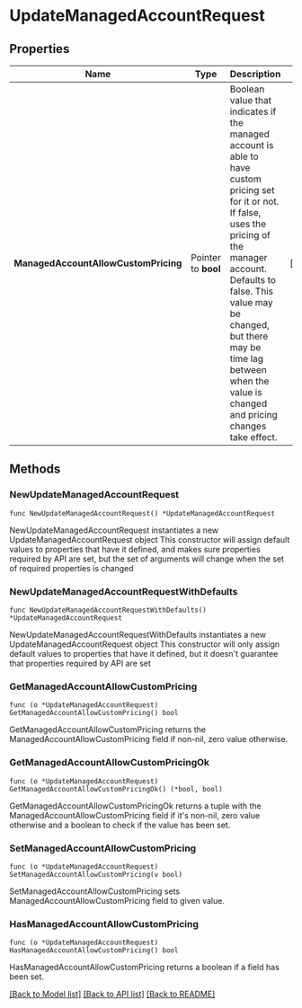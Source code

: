 # UpdateManagedAccountRequest

## Properties

Name | Type | Description | Notes
------------ | ------------- | ------------- | -------------
**ManagedAccountAllowCustomPricing** | Pointer to **bool** | Boolean value that indicates if the managed account is able to have custom pricing set for it or not. If false, uses the pricing of the manager account. Defaults to false. This value may be changed, but there may be time lag between when the value is changed and pricing changes take effect. | [optional] 

## Methods

### NewUpdateManagedAccountRequest

`func NewUpdateManagedAccountRequest() *UpdateManagedAccountRequest`

NewUpdateManagedAccountRequest instantiates a new UpdateManagedAccountRequest object
This constructor will assign default values to properties that have it defined,
and makes sure properties required by API are set, but the set of arguments
will change when the set of required properties is changed

### NewUpdateManagedAccountRequestWithDefaults

`func NewUpdateManagedAccountRequestWithDefaults() *UpdateManagedAccountRequest`

NewUpdateManagedAccountRequestWithDefaults instantiates a new UpdateManagedAccountRequest object
This constructor will only assign default values to properties that have it defined,
but it doesn't guarantee that properties required by API are set

### GetManagedAccountAllowCustomPricing

`func (o *UpdateManagedAccountRequest) GetManagedAccountAllowCustomPricing() bool`

GetManagedAccountAllowCustomPricing returns the ManagedAccountAllowCustomPricing field if non-nil, zero value otherwise.

### GetManagedAccountAllowCustomPricingOk

`func (o *UpdateManagedAccountRequest) GetManagedAccountAllowCustomPricingOk() (*bool, bool)`

GetManagedAccountAllowCustomPricingOk returns a tuple with the ManagedAccountAllowCustomPricing field if it's non-nil, zero value otherwise
and a boolean to check if the value has been set.

### SetManagedAccountAllowCustomPricing

`func (o *UpdateManagedAccountRequest) SetManagedAccountAllowCustomPricing(v bool)`

SetManagedAccountAllowCustomPricing sets ManagedAccountAllowCustomPricing field to given value.

### HasManagedAccountAllowCustomPricing

`func (o *UpdateManagedAccountRequest) HasManagedAccountAllowCustomPricing() bool`

HasManagedAccountAllowCustomPricing returns a boolean if a field has been set.


[[Back to Model list]](../README.md#documentation-for-models) [[Back to API list]](../README.md#documentation-for-api-endpoints) [[Back to README]](../README.md)


